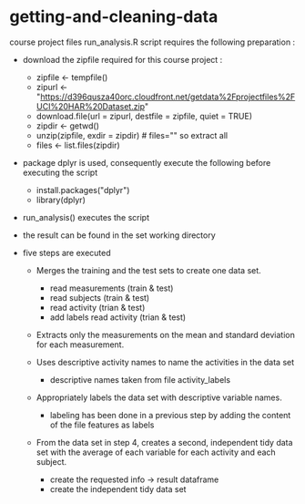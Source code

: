 # getting-and-cleaning-data
course project files
run_analysis.R script requires the following preparation :
- download the zipfile required for this course project :
  - zipfile <- tempfile()
  - zipurl <- "https://d396qusza40orc.cloudfront.net/getdata%2Fprojectfiles%2FUCI%20HAR%20Dataset.zip"
  - download.file(url = zipurl, destfile = zipfile, quiet = TRUE)
  - zipdir <- getwd()
  - unzip(zipfile, exdir = zipdir) # files="" so extract all
  - files <- list.files(zipdir)
  
- package dplyr is used, consequently execute the following before executing the script
  - install.packages("dplyr")
  - library(dplyr)

- run_analysis() executes the script 
- the result can be found in the set working directory

- five steps are executed
  - Merges the training and the test sets to create one data set.
    - read measurements (train & test)
    - read subjects (train & test)
    - read activity (trian & test)
    - add labels read activity (trian & test)
  
  - Extracts only the measurements on the mean and standard deviation for each measurement. 

  - Uses descriptive activity names to name the activities in the data set
    - descriptive names taken from file activity_labels
 
  - Appropriately labels the data set with descriptive variable names. 
    - labeling has been done in a previous step by adding the content of the file features as labels
 
  - From the data set in step 4, creates a second, independent tidy data set with the average of each variable for each activity and each subject.
    - create the requested info -> result dataframe
    - create the independent tidy data set 
 
  
